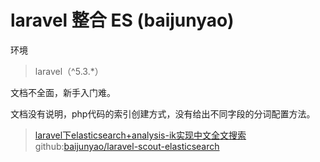 # laravel 整合 ES (baijunyao)



环境

> laravel（^5.3.*）

文档不全面，新手入门难。

文档没有说明，php代码的索引创建方式，没有给出不同字段的分词配置方法。



> [laravel下elasticsearch+analysis-ik实现中文全文搜索](https://baijunyao.com/article/156)  github:[baijunyao/laravel-scout-elasticsearch](https://github.com/baijunyao/laravel-scout-elasticsearch/tree/v3.0.1)





















